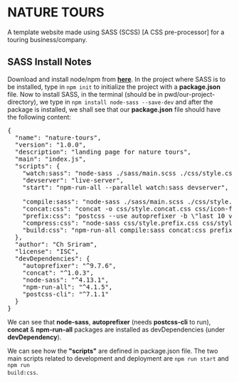 # NATURE TOURS

A template website made using SASS (SCSS) [A CSS pre-processor] for a touring business/company.

## SASS Install Notes

Download and install node/npm from __[here](https://nodejs.org/)__. In the project where SASS is to be installed, type in <code>npm init</code> to initialize the project with a __package.json__ file. Now to install SASS, in the terminal (should be in pwd/our-project-directory), we type in <code>npm install node-sass --save-dev</code> and after the package is installed, we shall see that our **package.json** file should have the following content:

<pre>
{
  "name": "nature-tours",
  "version": "1.0.0",
  "description": "landing page for nature tours",
  "main": "index.js",
  "scripts": {
    "watch:sass": "node-sass ./sass/main.scss ./css/style.css -w",
    "devserver": "live-server",
    "start": "npm-run-all --parallel watch:sass devserver",

    "compile:sass": "node-sass ./sass/main.scss ./css/style.comp.css",
    "concat:css": "concat -o css/style.concat.css css/icon-font.css css/style.comp.css",
    "prefix:css": "postcss --use autoprefixer -b \"last 10 versions\" css/style.concat.css -o css/style.prefix.css",
    "compress:css": "node-sass css/style.prefix.css css/style.min.css --output-style compressed",
    "build:css": "npm-run-all compile:sass concat:css prefix:css compress:css"
  },
  "author": "Ch Sriram",
  "license": "ISC",
  "devDependencies": {
    "autoprefixer": "^9.7.6",
    "concat": "^1.0.3",
    "node-sass": "^4.13.1",
    "npm-run-all": "^4.1.5",
    "postcss-cli": "^7.1.1"
  }
}
</pre>

We can see that **node-sass**, **autoprefixer** (needs **postcss-cli** to run), **concat** & **npm-run-all** packages are installed as devDependencies (under **devDependency**). 

We can see how the **"scripts"** are defined in package.json file. The two main scripts related to development and deployment are <code>npm run start</code> and <code>npm run build:css</code>.